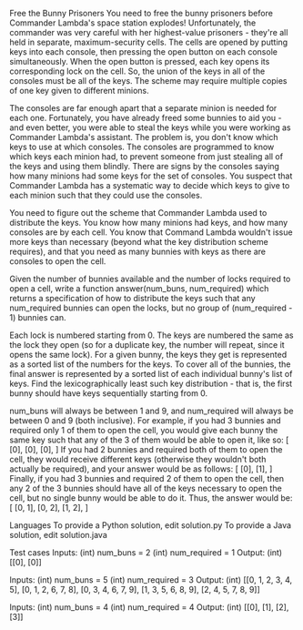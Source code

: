 Free the Bunny Prisoners
You need to free the bunny prisoners before Commander Lambda's space station explodes! Unfortunately, the commander was very careful with her highest-value prisoners - they're all held in separate, maximum-security cells. The cells are opened by putting keys into each console, then pressing the open button on each console simultaneously. When the open button is pressed, each key opens its corresponding lock on the cell. So, the union of the keys in all of the consoles must be all of the keys. The scheme may require multiple copies of one key given to different minions.

The consoles are far enough apart that a separate minion is needed for each one. Fortunately, you have already freed some bunnies to aid you - and even better, you were able to steal the keys while you were working as Commander Lambda's assistant. The problem is, you don't know which keys to use at which consoles. The consoles are programmed to know which keys each minion had, to prevent someone from just stealing all of the keys and using them blindly. There are signs by the consoles saying how many minions had some keys for the set of consoles. You suspect that Commander Lambda has a systematic way to decide which keys to give to each minion such that they could use the consoles.

You need to figure out the scheme that Commander Lambda used to distribute the keys. You know how many minions had keys, and how many consoles are by each cell. You know that Command Lambda wouldn't issue more keys than necessary (beyond what the key distribution scheme requires), and that you need as many bunnies with keys as there are consoles to open the cell.

Given the number of bunnies available and the number of locks required to open a cell, write a function answer(num_buns, num_required) which returns a specification of how to distribute the keys such that any num_required bunnies can open the locks, but no group of (num_required - 1) bunnies can.

Each lock is numbered starting from 0. The keys are numbered the same as the lock they open (so for a duplicate key, the number will repeat, since it opens the same lock). For a given bunny, the keys they get is represented as a sorted list of the numbers for the keys. To cover all of the bunnies, the final answer is represented by a sorted list of each individual bunny's list of keys. Find the lexicographically least such key distribution - that is, the first bunny should have keys sequentially starting from 0.

num_buns will always be between 1 and 9, and num_required will always be between 0 and 9 (both inclusive). For example, if you had 3 bunnies and required only 1 of them to open the cell, you would give each bunny the same key such that any of the 3 of them would be able to open it, like so: [ [0], [0], [0], ] If you had 2 bunnies and required both of them to open the cell, they would receive different keys (otherwise they wouldn't both actually be required), and your answer would be as follows: [ [0], [1], ] Finally, if you had 3 bunnies and required 2 of them to open the cell, then any 2 of the 3 bunnies should have all of the keys necessary to open the cell, but no single bunny would be able to do it. Thus, the answer would be: [
[0, 1], [0, 2], [1, 2], ]

Languages
To provide a Python solution, edit solution.py To provide a Java solution, edit solution.java

Test cases
Inputs: (int) num_buns = 2 (int) num_required = 1 Output: (int) [[0], [0]]

Inputs: (int) num_buns = 5 (int) num_required = 3 Output: (int) [[0, 1, 2, 3, 4, 5], [0, 1, 2, 6, 7, 8], [0, 3, 4, 6, 7, 9], [1, 3, 5, 6, 8, 9], [2, 4, 5, 7, 8, 9]]

Inputs: (int) num_buns = 4 (int) num_required = 4 Output: (int) [[0], [1], [2], [3]]
